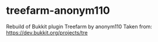 # treefarm-anonym110
Rebuild of Bukkit plugin Treefarm by anonym110
Taken from: https://dev.bukkit.org/projects/tre
